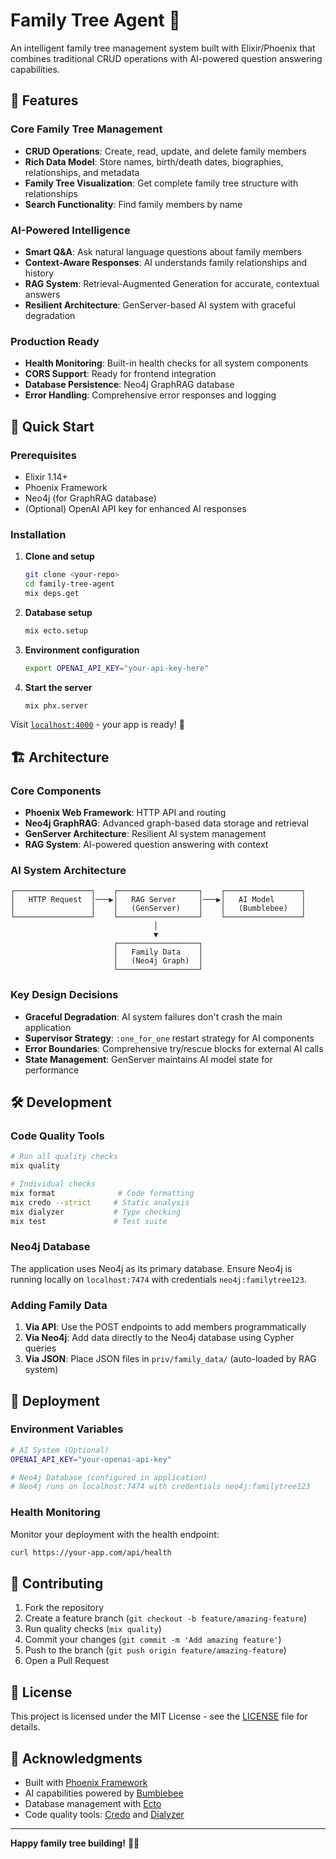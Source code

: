 # Family Tree Agent 🌳

An intelligent family tree management system built with Elixir/Phoenix that combines traditional CRUD operations with AI-powered question answering capabilities.

## 🌟 Features

### Core Family Tree Management
- **CRUD Operations**: Create, read, update, and delete family members
- **Rich Data Model**: Store names, birth/death dates, biographies, relationships, and metadata
- **Family Tree Visualization**: Get complete family tree structure with relationships
- **Search Functionality**: Find family members by name

### AI-Powered Intelligence
- **Smart Q&A**: Ask natural language questions about family members
- **Context-Aware Responses**: AI understands family relationships and history
- **RAG System**: Retrieval-Augmented Generation for accurate, contextual answers
- **Resilient Architecture**: GenServer-based AI system with graceful degradation

### Production Ready
- **Health Monitoring**: Built-in health checks for all system components
- **CORS Support**: Ready for frontend integration
- **Database Persistence**: Neo4j GraphRAG database
- **Error Handling**: Comprehensive error responses and logging

## 🚀 Quick Start

### Prerequisites
- Elixir 1.14+
- Phoenix Framework
- Neo4j (for GraphRAG database)
- (Optional) OpenAI API key for enhanced AI responses

### Installation

1. **Clone and setup**
   ```bash
   git clone <your-repo>
   cd family-tree-agent
   mix deps.get
   ```

2. **Database setup**
   ```bash
   mix ecto.setup
   ```

3. **Environment configuration**
   ```bash
   export OPENAI_API_KEY="your-api-key-here"
   ```

4. **Start the server**
   ```bash
   mix phx.server
   ```

Visit [`localhost:4000`](http://localhost:4000) - your app is ready! 🎉

## 🏗️ Architecture

### Core Components

- **Phoenix Web Framework**: HTTP API and routing
- **Neo4j GraphRAG**: Advanced graph-based data storage and retrieval
- **GenServer Architecture**: Resilient AI system management
- **RAG System**: AI-powered question answering with context

### AI System Architecture

```
┌─────────────────┐    ┌──────────────────┐    ┌─────────────────┐
│   HTTP Request  │───▶│   RAG Server     │───▶│   AI Model      │
│                 │    │   (GenServer)    │    │   (Bumblebee)   │
└─────────────────┘    └──────────────────┘    └─────────────────┘
                                │
                                ▼
                       ┌──────────────────┐
                       │   Family Data    │
                       │   (Neo4j Graph)  │
                       └──────────────────┘
```

### Key Design Decisions

- **Graceful Degradation**: AI system failures don't crash the main application
- **Supervisor Strategy**: `:one_for_one` restart strategy for AI components
- **Error Boundaries**: Comprehensive try/rescue blocks for external AI calls
- **State Management**: GenServer maintains AI model state for performance

## 🛠️ Development

### Code Quality Tools

```bash
# Run all quality checks
mix quality

# Individual checks
mix format              # Code formatting
mix credo --strict     # Static analysis
mix dialyzer           # Type checking
mix test               # Test suite
```

### Neo4j Database

The application uses Neo4j as its primary database. Ensure Neo4j is running locally on `localhost:7474` with credentials `neo4j:familytree123`.

### Adding Family Data

1. **Via API**: Use the POST endpoints to add members programmatically
2. **Via Neo4j**: Add data directly to the Neo4j database using Cypher queries
3. **Via JSON**: Place JSON files in `priv/family_data/` (auto-loaded by RAG system)

## 🚀 Deployment

### Environment Variables

```bash
# AI System (Optional)
OPENAI_API_KEY="your-openai-api-key"

# Neo4j Database (configured in application)
# Neo4j runs on localhost:7474 with credentials neo4j:familytree123
```

### Health Monitoring

Monitor your deployment with the health endpoint:

```bash
curl https://your-app.com/api/health
```

## 🤝 Contributing

1. Fork the repository
2. Create a feature branch (`git checkout -b feature/amazing-feature`)
3. Run quality checks (`mix quality`)
4. Commit your changes (`git commit -m 'Add amazing feature'`)
5. Push to the branch (`git push origin feature/amazing-feature`)
6. Open a Pull Request

## 📝 License

This project is licensed under the MIT License - see the [LICENSE](LICENSE) file for details.

## 🙏 Acknowledgments

- Built with [Phoenix Framework](https://phoenixframework.org/)
- AI capabilities powered by [Bumblebee](https://github.com/elixir-nx/bumblebee)
- Database management with [Ecto](https://hexdocs.pm/ecto/Ecto.html)
- Code quality tools: [Credo](https://github.com/rrrene/credo) and [Dialyzer](https://erlang.org/doc/man/dialyzer.html)

---

**Happy family tree building!** 🌳✨